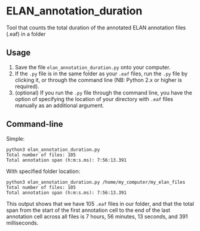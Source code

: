 # ELAN_annotation_duration
Tool that counts the total duration of the annotated ELAN annotation files (.eaf) in a folder
## Usage
  1. Save the file `elan_annotation_duration.py` onto your computer.
  2. If the `.py` file is in the same folder as your `.eaf` files, run the `.py` file by clicking it, or through the command line (NB: Python 2.x or higher is required).
  3. (optional) If you run the `.py` file through the command line, you have the option of specifying the location of your directory with `.eaf` files manually as an additional argument.
  
## Command-line
Simple:
```
python3 elan_annotation_duration.py
Total number of files: 105
Total annotation span (h:m:s.ms): 7:56:13.391
```
With specified folder location:
```
python3 elan_annotation_duration.py /home/my_computer/my_elan_files
Total number of files: 105
Total annotation span (h:m:s.ms): 7:56:13.391
```
This output shows that we have 105 `.eaf` files in our folder, and that the total span from the start of the first annotation cell to the end of the last annotation cell across all files is 7 hours, 56 minutes, 13 seconds, and 391 milliseconds.
